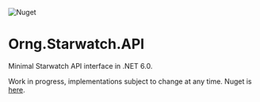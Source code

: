 ![Nuget](https://img.shields.io/nuget/v/Orng.Starwatch.API)

# Orng.Starwatch.API
Minimal Starwatch API interface in .NET 6.0.

Work in progress, implementations subject to change at any time.
Nuget is [here](https://www.nuget.org/packages/Orng.Starwatch.API#readme-body-tab).
